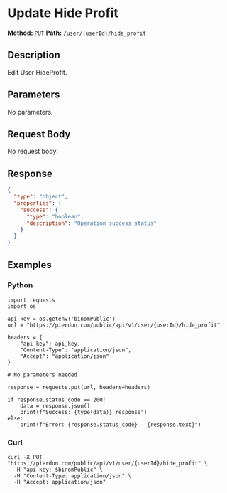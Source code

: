 # Update Hide Profit

**Method:** `PUT`
**Path:** `/user/{userId}/hide_profit`

## Description
Edit User HideProfit.

## Parameters
No parameters.

## Request Body
No request body.

## Response
```json
{
  "type": "object",
  "properties": {
    "success": {
      "type": "boolean",
      "description": "Operation success status"
    }
  }
}
```

## Examples
### Python
```__python__
import requests
import os

api_key = os.getenv('binomPublic')
url = "https://pierdun.com/public/api/v1/user/{userId}/hide_profit"

headers = {
    "api-key": api_key,
    "Content-Type": "application/json",
    "Accept": "application/json"
}

# No parameters needed

response = requests.put(url, headers=headers)

if response.status_code == 200:
    data = response.json()
    print(f"Success: {type(data)} response")
else:
    print(f"Error: {response.status_code} - {response.text}")
```
### Curl
```__curl__
curl -X PUT "https://pierdun.com/public/api/v1/user/{userId}/hide_profit" \
  -H "api-key: $binomPublic" \
  -H "Content-Type: application/json" \
  -H "Accept: application/json"
```
